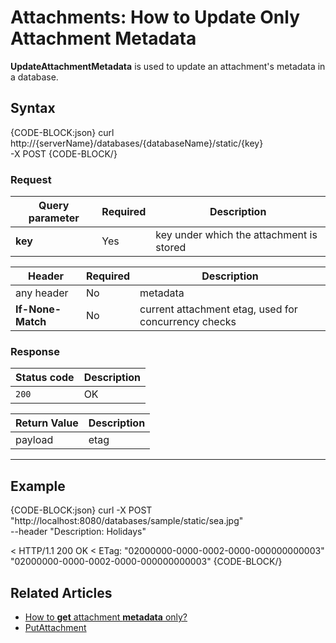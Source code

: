 # Attachments: How to Update Only Attachment Metadata 

**UpdateAttachmentMetadata** is used to update an attachment's metadata in a database.

## Syntax

{CODE-BLOCK:json}
curl \
	http://{serverName}/databases/{databaseName}/static/{key} \
	-X POST
{CODE-BLOCK/}

### Request

| Query parameter | Required | Description |
| ------------- | -- | ---- |
| **key** | Yes |  key under which the attachment is stored |

| Header | Required | Description |
| --------| ------- | --- |
| any header | No |  metadata |
| **If-None-Match** | No | current attachment etag, used for concurrency checks |

### Response

| Status code | Description |
| ----------- | - |
| `200` | OK |

| Return Value | Description |
| ------------- | ------------- |
| payload | etag |

<hr />

## Example

{CODE-BLOCK:json}
curl -X POST "http://localhost:8080/databases/sample/static/sea.jpg" \
	--header "Description: Holidays"

< HTTP/1.1 200 OK
< ETag: "02000000-0000-0002-0000-000000000003"
"02000000-0000-0002-0000-000000000003"
{CODE-BLOCK/}

## Related Articles

- [How to **get** attachment **metadata** only?](../../../../client-api/commands/attachments/how-to/get-attachment-metadata-only)  
- [PutAttachment](../../../../client-api/commands/attachments/put)  
